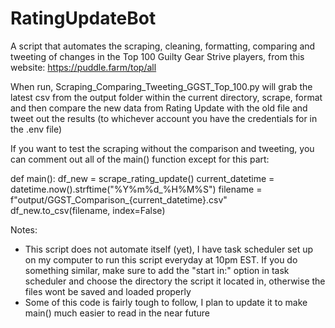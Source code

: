# RatingUpdateBot
A script that automates the scraping, cleaning, formatting, comparing and tweeting of changes in the Top 100 Guilty Gear Strive players, from this website: https://puddle.farm/top/all

When run, Scraping_Comparing_Tweeting_GGST_Top_100.py will grab the latest csv from the output folder within the current directory, scrape, format and then compare the new data from Rating Update with the old file and tweet out the results (to whichever account you have the credentials for in the .env file)

If you want to test the scraping without the comparison and tweeting, you can comment out all of the main() function except for this part:

def main():
df_new = scrape_rating_update()
current_datetime = datetime.now().strftime("%Y%m%d_%H%M%S")
filename = f"output/GGST_Comparison_{current_datetime}.csv"
df_new.to_csv(filename, index=False)



Notes:
- This script does not automate itself (yet), I have task scheduler set up on my computer to run this script everyday at 10pm EST. If you do something similar, make sure to add the "start in:" option in task scheduler and choose the directory the script it located in, otherwise the files wont be saved and loaded properly
- Some of this code is fairly tough to follow, I plan to update it to make main() much easier to read in the near future
